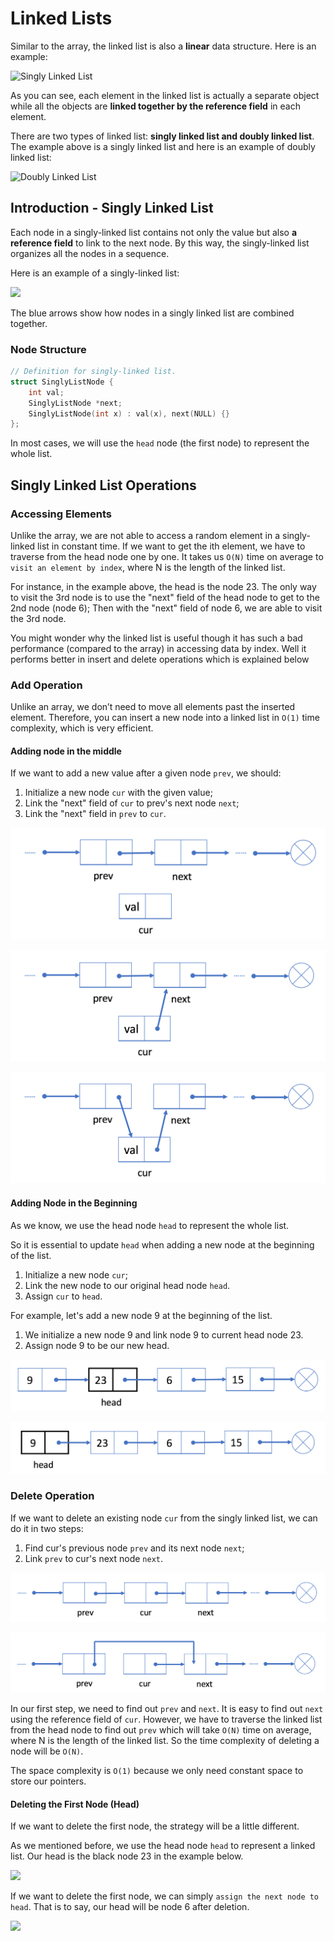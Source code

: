 # Linked Lists

Similar to the array, the linked list is also a **linear** data structure. Here is an example:

![Singly Linked List](https://s3-lc-upload.s3.amazonaws.com/uploads/2018/04/12/screen-shot-2018-04-12-at-152754.png)

As you can see, each element in the linked list is actually a separate object while all the objects are **linked together by the reference field** in each element.

There are two types of linked list: **singly linked list and doubly linked list**. The example above is a singly linked list and here is an example of doubly linked list:

![Doubly Linked List](https://s3-lc-upload.s3.amazonaws.com/uploads/2018/04/17/screen-shot-2018-04-17-at-161130.png)

## Introduction - Singly Linked List

Each node in a singly-linked list contains not only the value but also **a reference field** to link to the next node. By this way, the singly-linked list organizes all the nodes in a sequence.

Here is an example of a singly-linked list:

![](https://s3-lc-upload.s3.amazonaws.com/uploads/2018/04/12/screen-shot-2018-04-12-at-152754.png)

The blue arrows show how nodes in a singly linked list are combined together.

### Node Structure

```cpp
// Definition for singly-linked list.
struct SinglyListNode {
    int val;
    SinglyListNode *next;
    SinglyListNode(int x) : val(x), next(NULL) {}
};
```

In most cases, we will use the `head` node \(the first node\) to represent the whole list.

## Singly Linked List Operations

### Accessing Elements

Unlike the array, we are not able to access a random element in a singly-linked list in constant time. If we want to get the ith element, we have to traverse from the head node one by one. It takes us `O(N)` time on average to `visit an element by index`, where N is the length of the linked list.

For instance, in the example above, the head is the node 23. The only way to visit the 3rd node is to use the "next" field of the head node to get to the 2nd node \(node 6\); Then with the "next" field of node 6, we are able to visit the 3rd node.

You might wonder why the linked list is useful though it has such a bad performance \(compared to the array\) in accessing data by index. Well it performs better in insert and delete operations which is explained below

### Add Operation

Unlike an array, we don’t need to move all elements past the inserted element. Therefore, you can insert a new node into a linked list in `O(1)` time complexity, which is very efficient.

#### Adding node in the middle

If we want to add a new value after a given node `prev`, we should: 

1. Initialize a new node `cur` with the given value;
2. Link the "next" field of `cur` to prev's next node `next`;
3. Link the "next" field in `prev` to `cur`.

![](../../.gitbook/assets/image%20%2846%29.png)

![](../../.gitbook/assets/image%20%2848%29.png)

![](../../.gitbook/assets/image%20%2844%29.png)

#### Adding Node in the Beginning

As we know, we use the head node `head` to represent the whole list.

So it is essential to update `head` when adding a new node at the beginning of the list.

1. Initialize a new node `cur`;
2. Link the new node to our original head node `head`.
3. Assign `cur` to `head`.

For example, let's add a new node 9 at the beginning of the list.

1. We initialize a new node 9 and link node 9 to current head node 23.
2. Assign node 9 to be our new head.

![](../../.gitbook/assets/image%20%2843%29.png)

![](../../.gitbook/assets/image%20%2847%29.png)

### Delete Operation

If we want to delete an existing node `cur` from the singly linked list, we can do it in two steps:

1. Find cur's previous node `prev` and its next node `next`;
2. Link `prev` to cur's next node `next`.

![](../../.gitbook/assets/image%20%2845%29.png)

![](../../.gitbook/assets/image%20%2849%29.png)

In our first step, we need to find out `prev` and `next`. It is easy to find out `next` using the reference field of `cur`. However, we have to traverse the linked list from the head node to find out `prev` which will take `O(N)` time on average, where N is the length of the linked list. So the time complexity of deleting a node will be `O(N)`.

The space complexity is `O(1)` because we only need constant space to store our pointers.

#### Deleting the First Node \(Head\)

If we want to delete the first node, the strategy will be a little different.

As we mentioned before, we use the head node `head` to represent a linked list. Our head is the black node 23 in the example below.

![](https://s3-lc-upload.s3.amazonaws.com/uploads/2018/04/19/screen-shot-2018-04-19-at-130024.png)

If we want to delete the first node, we can simply `assign the next node to head`. That is to say, our head will be node 6 after deletion.

![](https://s3-lc-upload.s3.amazonaws.com/uploads/2018/04/19/screen-shot-2018-04-19-at-130031.png)





